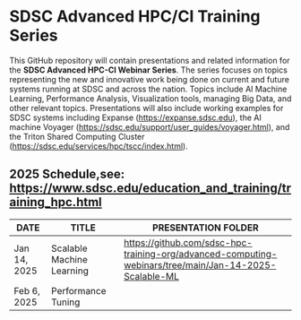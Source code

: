 # SDSC Advanced HPC/CI Training Series

This GitHub repository will contain presentations and related information for the __SDSC Advanced HPC-CI Webinar Series__. The series focuses on topics representing the new and innovative work being done on current and future systems running at SDSC and across the nation. Topics include AI Machine Learning, Performance Analysis, Visualization tools, managing Big Data, and other relevant topics. Presentations will also include working examples for SDSC systems including Expanse (https://expanse.sdsc.edu), the AI machine Voyager (https://sdsc.edu/support/user_guides/voyager.html), and the Triton Shared Computing Cluster (https://sdsc.edu/services/hpc/tscc/index.html). 

## 2025 Schedule,see: https://www.sdsc.edu/education_and_training/training_hpc.html

| DATE | TITLE | PRESENTATION FOLDER |
| ---- | ---- | ---- |
| Jan 14, 2025  | Scalable Machine Learning |  https://github.com/sdsc-hpc-training-org/advanced-computing-webinars/tree/main/Jan-14-2025-Scalable-ML |
| Feb 6, 2025 | Performance Tuning |  |
